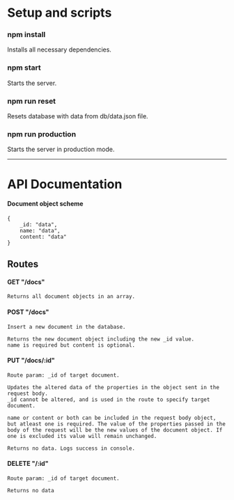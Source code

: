 # Setup and scripts

### npm install
Installs all necessary dependencies.

### npm start
Starts the server.

### npm run reset
Resets database with data from db/data.json file.

### npm run production
Starts the server in production mode.

---

# API Documentation

#### Document object scheme
```
{
    _id: "data",
    name: "data",
    content: "data"
}
```

## Routes 
#### GET "/docs"
    Returns all document objects in an array.
    

#### POST "/docs"
    Insert a new document in the database.
    
    Returns the new document object including the new _id value.
    name is required but content is optional.

        
#### PUT "/docs/:id"
    Route param: _id of target document.

    Updates the altered data of the properties in the object sent in the request body.
    _id cannot be altered, and is used in the route to specify target document.

    name or content or both can be included in the request body object, but atleast one is required. The value of the properties passed in the body of the request will be the new values of the document object. If one is excluded its value will remain unchanged.
    
    Returns no data. Logs success in console.

#### DELETE "/:id"
    Route param: _id of target document.
    
    Returns no data